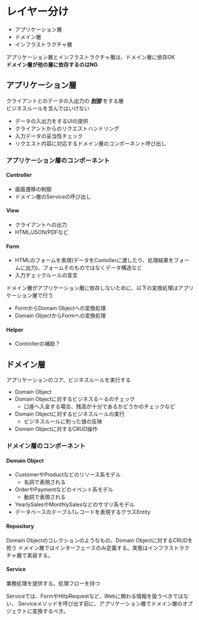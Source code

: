 # レイヤー分け

- アプリケーション層
- ドメイン層
- インフラストラクチャ層

アプリケーション層とインフラストラクチャ層は、ドメイン層に依存OK  
<B>ドメイン層が他の層に依存するのはNG</B>

## アプリケーション層
クライアントとのデータの入出力の ___<u>制御</u>___ をする層  
ビジネスルールを含んではいけない

- データの入出力をするUIの提供
- クライアントからのリクエストハンドリング
- 入力データの妥当性チェック
- リクエスト内容に対応するドメイン層のコンポーネント呼び出し

### アプリケーション層のコンポーネント

#### Controller

- 画面遷移の制御
- ドメイン層のServiceの呼び出し

#### View
- クライアントへの出力
- HTML/JSON/PDFなど

#### Form
- HTMLのフォームを表現(データをContollerに渡したり、処理結果をフォームに出力)、フォームそのものではなくデータ構造など
- 入力チェックルールの宣言

ドメイン層がアプリケーション層に依存しないために、以下の変換処理はアプリケーション層で行う
- FormからDomain Objectへの変換処理
- Domain ObjectからFormへの変換処理
 
#### Helper

- Controllerの補助？

## ドメイン層
アプリケーションのコア、ビジネスルールを実行する

- Domain Object
- Domain Objectに対するビジネスるーるのチェック
    - 口座へ入金する場合、残高が十分であるかどうかのチェックなど
- Domain Objectに対するビジネスルールの実行
    - ビジネスルールに則った値の反映
- Domain Objectに対するCRUD操作

### ドメイン層のコンポーネント

#### Domain Object

- CustomerやProductなどのリソース系モデル
    - 名詞で表現される
- OrderやPaymentなどのイベント系モデル
    - 動詞で表現される
- YearlySalesやMonthlySalesなどのサマリ系モデル
- データベースのテーブル1レコードを表現するクラスEntity

#### Repository
Domain Objectのコレクションのようなもの、Domain Objectに対するCRUDを担う
ドメイン層ではインターフェースのみ定義する。実態はインフラストラクチャ層で実装する。

#### Service

業務処理を提供する。処理フローを持つ

Serviceでは、FormやHttpRequestなど、Webに関わる情報を扱うべきではない、
Serviceメソッドを呼び出す前に、アプリケーション層でドメイン層のオブジェクトに変換するべき。




